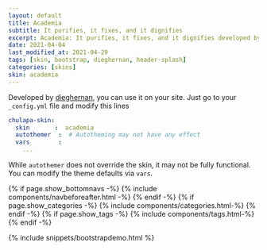 ```yaml
---
layout: default
title: Academia
subtitle: It purifies, it fixes, and it dignifies
excerpt: Academia: It purifies, it fixes, and it dignifies developed by dieghernan.
date: 2021-04-04
last_modified_at: 2021-04-29
tags: [skin, bootstrap, dieghernan, header-splash]
categories: [skins]
skin: academia 
---
```



Developed by [dieghernan](https://github.com/dieghernan/), you can use it on your site. Just go to your `_config.yml` file and modify this lines

```yaml
chulapa-skin: 
  skin       :  academia 
  autothemer  :  # Autotheming may not have any effect
  vars        :    
    ...
```


While `autothemer` does not override the skin, it may not be fully functional. You can modify the theme defaults via `vars`.




{% if page.show_bottomnavs -%}
{% include components/navbeforeafter.html -%}
{% endif -%}
{% if page.show_categories -%}
{% include components/categories.html-%}
{% endif -%}
{% if page.show_tags -%}
{% include components/tags.html-%}
{% endif -%}


{% include snippets/bootstrapdemo.html  %}
